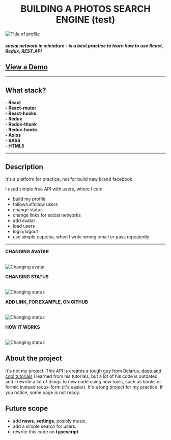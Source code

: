 <h1 align='center'> BUILDING A PHOTOS SEARCH ENGINE (test)</h1>

![Title of profile](src/assets/images_for_MD/Title.png) <br>

#### *social network in miniature - is a best practice to learn how to use React, Redux, REST.API* <br>

## [View a Demo](https://dev-soc-network.netlify.app/#/profile/8480)

____________________________________________________________________
## What stack?
**- React**<br> 
**- React-router**<br> 
**- React-hooks**<br> 
**- Redux**<br> 
**- Redux-thunk**<br> 
**- Redux-hooks**<br> 
**- Axios**<br> 
**- SASS**<br> 
**- HTML5**<br> 
____________________________________________________________________

## Description

It's a platform for practice, not for build new brand facebbok. <br>

I used simple free API with users, where I can: 
- build my profile
- follow/unfollow users
- change status
- change links for social networks
- add avatar
- load users
- login/logout
- use simple captcha, when I write wrong email or pass repeatedly
____________________________________________________________________

**CHANGING AVATAR**
<br> 
<br> 

![Changing avatar](src/assets/images_for_MD/Change_avatar.gif) <br>

**CHANGING STATUS**
<br> 
<br> 

![Changing status](src/assets/images_for_MD/Change_status.gif) <br>


**ADD LINK, FOR EXAMPLE, ON GITHUB**
<br> 
<br> 

![Changing status](src/assets/images_for_MD/GIF_add_github_link.gif) <br>


**HOW IT WORKS**
<br> 
<br> 

![Changing status](src/assets/images_for_MD/Usability.gif) <br>


## About the project

It's not my project. This API is creates a tough guy from Belarus. [deep and cool tutorials](https://www.youtube.com/playlist?list=PLcvhF2Wqh7DNVy1OCUpG3i5lyxyBWhGZ8) I learned from his tutorials, but a lot of his code is outdated, and I rewrite  a lot of things to new code using new tools, such as hooks or formic instead redux-form (it's easier).
It's a long project for my practice. If you notice, some page is not ready.

## Future scope
- add **news**, **settings**, posibly music.
- add a simple search for users.
- rewrite this code on **typescript**.
